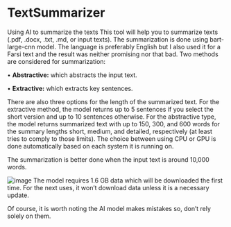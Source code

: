 # TextSummarizer
Using AI to summarize the texts
This tool will help you to summarize texts (.pdf, .docx, .txt, .md, or input texts). The summarization is done using bart-large-cnn model. The language is preferably English but I also used it for a Farsi text and the result was neither promising nor that bad. Two methods are considered for summarization:

  •	<b>Abstractive:</b> which abstracts the input text.
  
  •	<b>Extractive:</b> which extracts key sentences.
  
There are also three options for the length of the summarized text. For the extractive method, the model returns up to 5 sentences if you select the short version and up to 10 sentences otherwise. For the abstractive type, the model returns summarized text with up to 150, 300, and 600 words for the summary lengths short, medium, and detailed, respectively (at least tries to comply to those limits). The choice between using CPU or GPU is done automatically based on each system it is running on.

The summarization is better done when the input text is around 10,000 words. 

  ![image](https://github.com/user-attachments/assets/c6d5d2af-ba98-4918-9889-0123a58a72a6)
       The model requires 1.6 GB data which will be downloaded the first time. For the next uses, it won’t download data unless it is a necessary update.
       
Of course, it is worth noting the AI model makes mistakes so, don’t rely solely on them. 
